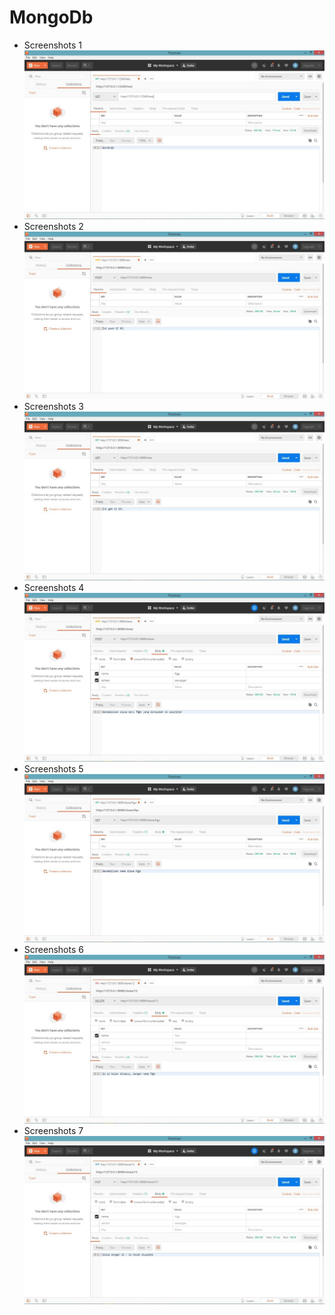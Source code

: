 # MongoDb
* Screenshots 1 <br>
![alt text](https://github.com/Arisandy88/MongoDb/blob/master/SS1.jpeg)
* Screenshots 2 <br>
![alt text](https://github.com/Arisandy88/MongoDb/blob/master/SS2.jpeg)
* Screenshots 3 <br>
![alt text](https://github.com/Arisandy88/MongoDb/blob/master/SS3.jpeg)
* Screenshots 4 <br>
![alt text](https://github.com/Arisandy88/MongoDb/blob/master/SS4.jpeg)
* Screenshots 5 <br>
![alt text](https://github.com/Arisandy88/MongoDb/blob/master/SS5.jpeg)
* Screenshots 6 <br>
![alt text](https://github.com/Arisandy88/MongoDb/blob/master/SS6.jpeg)
* Screenshots 7 <br>
![alt text](https://github.com/Arisandy88/MongoDb/blob/master/SS7.jpeg)
